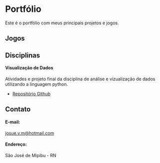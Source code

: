 # Portfólio

Este é o portfólio com meus principais projetos e jogos.

## Jogos

####

####

####

####

## Disciplinas

#### Visualização de Dados
Atividades e projeto final da disciplina de análise e vizualização de dados utilizando a linguagem python.

- [Repositório Github](https://github.com/josue-vm/PythonVD)

## Contato

#### E-mail:
<josue.v.m@hotmail.com>

#### Endereço:
São José de Mipibu - RN

